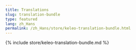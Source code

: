 ```yaml
---
title: Translations
slug: translation-bundle
type: featured
lang: zh_Hans
permalink: /zh_Hans/store/keleo-translation-bundle.html
---
```


{% include store/keleo-translation-bundle.md %}
